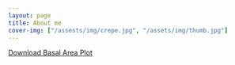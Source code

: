 ```yaml
---
layout: page
title: About me
cover-img: ["/assests/img/crepe.jpg", "/assets/img/thumb.jpg"]
---
```


[Download Basal Area Plot](/assets/img/Basal_Area.pdf)
